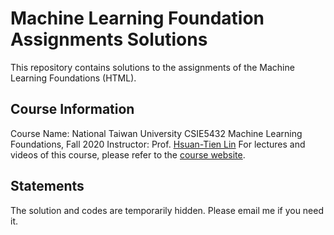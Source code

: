 # Machine Learning Foundation Assignments Solutions
This repository contains solutions to the assignments of the Machine Learning Foundations (HTML).
## Course Information
Course Name: National Taiwan University CSIE5432 Machine Learning Foundations, Fall 2020
Instructor: Prof. [Hsuan-Tien Lin](https://www.csie.ntu.edu.tw/~htlin/)
For lectures and videos of this course, please refer to the [course website](https://www.csie.ntu.edu.tw/~htlin/course/ml20fall/).
## Statements
The solution and codes are temporarily hidden. Please email me if you need it.

